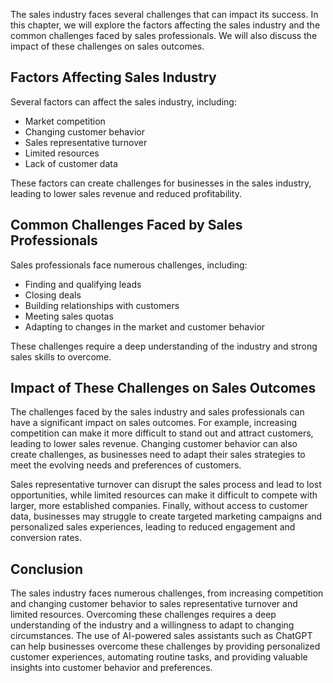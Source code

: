 
The sales industry faces several challenges that can impact its success. In this chapter, we will explore the factors affecting the sales industry and the common challenges faced by sales professionals. We will also discuss the impact of these challenges on sales outcomes.

Factors Affecting Sales Industry
--------------------------------

Several factors can affect the sales industry, including:

* Market competition
* Changing customer behavior
* Sales representative turnover
* Limited resources
* Lack of customer data

These factors can create challenges for businesses in the sales industry, leading to lower sales revenue and reduced profitability.

Common Challenges Faced by Sales Professionals
----------------------------------------------

Sales professionals face numerous challenges, including:

* Finding and qualifying leads
* Closing deals
* Building relationships with customers
* Meeting sales quotas
* Adapting to changes in the market and customer behavior

These challenges require a deep understanding of the industry and strong sales skills to overcome.

Impact of These Challenges on Sales Outcomes
--------------------------------------------

The challenges faced by the sales industry and sales professionals can have a significant impact on sales outcomes. For example, increasing competition can make it more difficult to stand out and attract customers, leading to lower sales revenue. Changing customer behavior can also create challenges, as businesses need to adapt their sales strategies to meet the evolving needs and preferences of customers.

Sales representative turnover can disrupt the sales process and lead to lost opportunities, while limited resources can make it difficult to compete with larger, more established companies. Finally, without access to customer data, businesses may struggle to create targeted marketing campaigns and personalized sales experiences, leading to reduced engagement and conversion rates.

Conclusion
----------

The sales industry faces numerous challenges, from increasing competition and changing customer behavior to sales representative turnover and limited resources. Overcoming these challenges requires a deep understanding of the industry and a willingness to adapt to changing circumstances. The use of AI-powered sales assistants such as ChatGPT can help businesses overcome these challenges by providing personalized customer experiences, automating routine tasks, and providing valuable insights into customer behavior and preferences.
